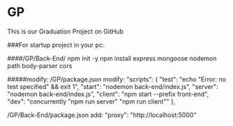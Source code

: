 # GP

This is our Graduation Project on GitHub

###For startup project in your pc:

####/GP/Back-End/
npm init -y
npm install express mongoose nodemon path body-parser cors

#####modify:
/GP/package.json
modify:
"scripts": {
"test": "echo \"Error: no test specified\" && exit 1",
"start": "nodemon back-end/index.js",
"server": "nodemon back-end/index.js",
"client": "npm start --prefix front-end",
"dev": "concurrently \"npm run server\" \"npm run client\""
},

/GP/Back-End/package.json
add:
"proxy": "http://localhost:5000"

